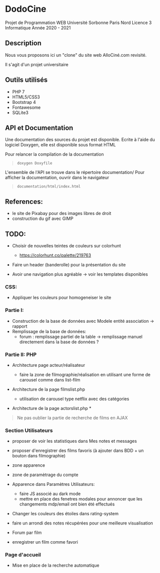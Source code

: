 # DodoCine

Projet de Programmation WEB 
Université Sorbonne Paris Nord 
Licence 3 Informatique
Année 2020 - 2021

## Description

Nous vous proposons ici un "clone" du site web AlloCiné.com revisité. 

Il s'agit d'un projet universitaire

## Outils utilisés

* PHP 7
* HTML5/CSS3
* Bootstrap 4
* Fontawesome
* SQLite3

## API et Documentation

Une documentation des sources du projet est disponible. Ecrite à l'aide du logiciel Doxygen, elle est disponible sous format HTML

Pour relancer la compilation de la documentation
> ```doxygen Doxyfile```


L'ensemble de l'API se trouve dans le répertoire documentation/
Pour afficher la documentation, ouvrir dans le navigateur
> ```documentation/html/index.html```

## References:

* le site de Pixabay pour des images libres de droit
* construction du gif avec GIMP 

## TODO:

* Choisir de nouvelles teintes de couleurs sur colorhunt
	* https://colorhunt.co/palette/219763

* Faire un header (banderolle) pour la présentation du site 
* Avoir une navigation plus agréable -> voir les templates disponibles

### CSS:
* Appliquer les couleurs pour homogeneiser le site

### Partie I:
* Construction de la base de données avec Modele entité association -> rapport
* Remplissage de la base de données:
	* forum : remplissage partiel de la table -> remplissage manuel directement dans la base de données ?

### Partie II: PHP
* Architecture page acteur/réalisateur 
	* faire la zone de filmographie/réalisation en utilisant une forme de carousel comme dans list-film

* Architecture de la page filmslist.php
	* utilisation de carousel type netflix avec des catégories

* Architecture de la page actorslist.php
	*

> Ne pas oublier la partie de recherche de films en AJAX

### Section Utilisateurs
* proposer de voir les statistiques dans Mes notes et messages
* proposer d'enregistrer des films favoris (à ajouter dans BDD + un bouton dans filmographie)
* zone apparence
* zone de paramètrage du compte

* Apparence dans Paramètres Utilisateurs:
	* faire JS associé au dark mode
	* mettre en place des fenetres modales pour annoncer que les changements mdp/email ont bien été effectués

* Changer les couleurs des étoiles dans rating-system
* faire un arrondi des notes récupérées pour une meilleure visualisation
* Forum par film
* enregistrer un film comme favori

### Page d'accueil
* Mise en place de la recherche automatique




